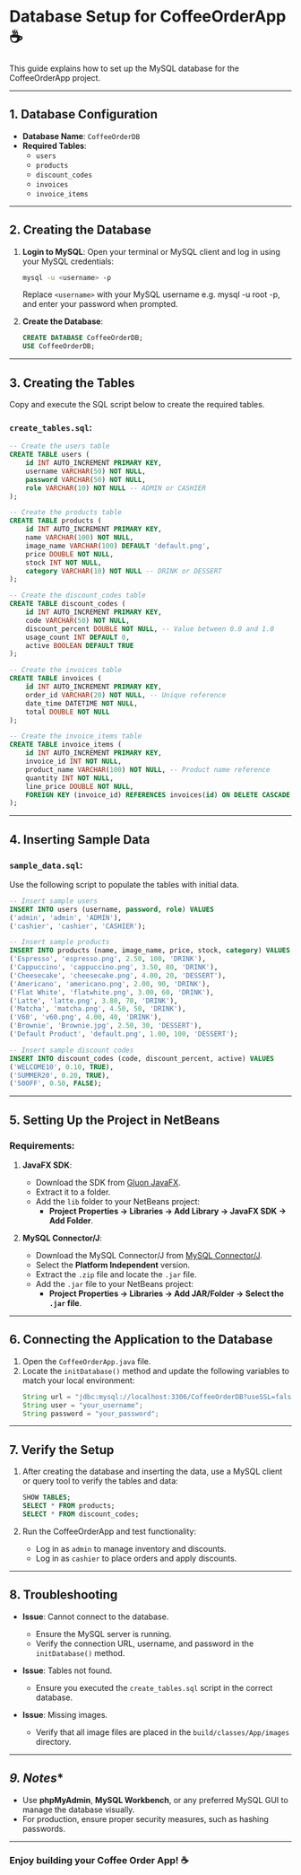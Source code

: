 # Database Setup for CoffeeOrderApp ☕

This guide explains how to set up the MySQL database for the CoffeeOrderApp project.

---

## **1. Database Configuration**
- **Database Name**: `CoffeeOrderDB`
- **Required Tables**:
  - `users`
  - `products`
  - `discount_codes`
  - `invoices`
  - `invoice_items`

---

## **2. Creating the Database**

1. **Login to MySQL**:
   Open your terminal or MySQL client and log in using your MySQL credentials:
   ```bash
   mysql -u <username> -p
   ```
   Replace `<username>` with your MySQL username e.g. mysql -u root -p, and enter your password when prompted.

2. **Create the Database**:
   ```sql
   CREATE DATABASE CoffeeOrderDB;
   USE CoffeeOrderDB;
   ```

---

## **3. Creating the Tables**

Copy and execute the SQL script below to create the required tables.

### `create_tables.sql`:
```sql
-- Create the users table
CREATE TABLE users (
    id INT AUTO_INCREMENT PRIMARY KEY,
    username VARCHAR(50) NOT NULL,
    password VARCHAR(50) NOT NULL,
    role VARCHAR(10) NOT NULL -- ADMIN or CASHIER
);

-- Create the products table
CREATE TABLE products (
    id INT AUTO_INCREMENT PRIMARY KEY,
    name VARCHAR(100) NOT NULL,
    image_name VARCHAR(100) DEFAULT 'default.png',
    price DOUBLE NOT NULL,
    stock INT NOT NULL,
    category VARCHAR(10) NOT NULL -- DRINK or DESSERT
);

-- Create the discount_codes table
CREATE TABLE discount_codes (
    id INT AUTO_INCREMENT PRIMARY KEY,
    code VARCHAR(50) NOT NULL,
    discount_percent DOUBLE NOT NULL, -- Value between 0.0 and 1.0
    usage_count INT DEFAULT 0,
    active BOOLEAN DEFAULT TRUE
);

-- Create the invoices table
CREATE TABLE invoices (
    id INT AUTO_INCREMENT PRIMARY KEY,
    order_id VARCHAR(20) NOT NULL, -- Unique reference
    date_time DATETIME NOT NULL,
    total DOUBLE NOT NULL
);

-- Create the invoice_items table
CREATE TABLE invoice_items (
    id INT AUTO_INCREMENT PRIMARY KEY,
    invoice_id INT NOT NULL,
    product_name VARCHAR(100) NOT NULL, -- Product name reference
    quantity INT NOT NULL,
    line_price DOUBLE NOT NULL,
    FOREIGN KEY (invoice_id) REFERENCES invoices(id) ON DELETE CASCADE
);
```

---

## **4. Inserting Sample Data**

### `sample_data.sql`:
Use the following script to populate the tables with initial data.

```sql
-- Insert sample users
INSERT INTO users (username, password, role) VALUES
('admin', 'admin', 'ADMIN'),
('cashier', 'cashier', 'CASHIER');

-- Insert sample products
INSERT INTO products (name, image_name, price, stock, category) VALUES
('Espresso', 'espresso.png', 2.50, 100, 'DRINK'),
('Cappuccino', 'cappuccino.png', 3.50, 80, 'DRINK'),
('Cheesecake', 'cheesecake.png', 4.00, 20, 'DESSERT'),
('Americano', 'americano.png', 2.00, 90, 'DRINK'),
('Flat White', 'flatwhite.png', 3.00, 60, 'DRINK'),
('Latte', 'latte.png', 3.80, 70, 'DRINK'),
('Matcha', 'matcha.png', 4.50, 50, 'DRINK'),
('V60', 'v60.png', 4.00, 40, 'DRINK'),
('Brownie', 'Brownie.jpg', 2.50, 30, 'DESSERT'),
('Default Product', 'default.png', 1.00, 100, 'DESSERT');

-- Insert sample discount codes
INSERT INTO discount_codes (code, discount_percent, active) VALUES
('WELCOME10', 0.10, TRUE),
('SUMMER20', 0.20, TRUE),
('50OFF', 0.50, FALSE);
```

---
## **5. Setting Up the Project in NetBeans**

### **Requirements:**
1. **JavaFX SDK**:
   - Download the SDK from [Gluon JavaFX](https://gluonhq.com/products/javafx/).
   - Extract it to a folder.
   - Add the `lib` folder to your NetBeans project:
     - **Project Properties → Libraries → Add Library → JavaFX SDK → Add Folder**.

2. **MySQL Connector/J**:
   - Download the MySQL Connector/J from [MySQL Connector/J](https://dev.mysql.com/downloads/connector/j/).
   - Select the **Platform Independent** version.
   - Extract the `.zip` file and locate the `.jar` file.
   - Add the `.jar` file to your NetBeans project:
     - **Project Properties → Libraries → Add JAR/Folder → Select the `.jar` file**.

---
## **6. Connecting the Application to the Database**

1. Open the `CoffeeOrderApp.java` file.
2. Locate the `initDatabase()` method and update the following variables to match your local environment:
   ```java
   String url = "jdbc:mysql://localhost:3306/CoffeeOrderDB?useSSL=false&serverTimezone=UTC";
   String user = "your_username";
   String password = "your_password";
   ```

---

## **7. Verify the Setup**

1. After creating the database and inserting the data, use a MySQL client or query tool to verify the tables and data:
   ```sql
   SHOW TABLES;
   SELECT * FROM products;
   SELECT * FROM discount_codes;
   ```

2. Run the CoffeeOrderApp and test functionality:
   - Log in as `admin` to manage inventory and discounts.
   - Log in as `cashier` to place orders and apply discounts.

---

## **8. Troubleshooting**

- **Issue**: Cannot connect to the database.
  - Ensure the MySQL server is running.
  - Verify the connection URL, username, and password in the `initDatabase()` method.

- **Issue**: Tables not found.
  - Ensure you executed the `create_tables.sql` script in the correct database.

- **Issue**: Missing images.
  - Verify that all image files are placed in the `build/classes/App/images` directory.

---

## *9. Notes**

- Use **phpMyAdmin**, **MySQL Workbench**, or any preferred MySQL GUI to manage the database visually.
- For production, ensure proper security measures, such as hashing passwords.

---

### Enjoy building your Coffee Order App! ☕




